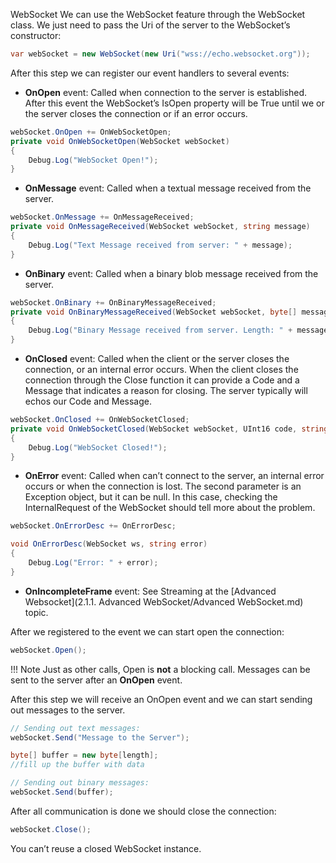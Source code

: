 WebSocket
We can use the WebSocket feature through the WebSocket class. We just need to pass the Uri of the server to the WebSocket’s constructor:

```csharp
var webSocket = new WebSocket(new Uri("wss://echo.websocket.org"));
```

After this step we can register our event handlers to several events:

- **OnOpen** event: Called when connection to the server is established. After this event the WebSocket’s IsOpen property will be True until we or the server closes the connection or if an error occurs.

```csharp
webSocket.OnOpen += OnWebSocketOpen;
private void OnWebSocketOpen(WebSocket webSocket)
{
	Debug.Log("WebSocket Open!");
}
```

- **OnMessage** event: Called when a textual message received from the server.

```csharp
webSocket.OnMessage += OnMessageReceived;
private void OnMessageReceived(WebSocket webSocket, string message)
{
	Debug.Log("Text Message received from server: " + message);
}
```

- **OnBinary** event: Called when a binary blob message received from the server.

```csharp
webSocket.OnBinary += OnBinaryMessageReceived;
private void OnBinaryMessageReceived(WebSocket webSocket, byte[] message)
{
	Debug.Log("Binary Message received from server. Length: " + message.Length);
}
```

- **OnClosed** event: Called when the client or the server closes the connection, or an internal error occurs. When the client closes the connection through the Close function it can provide a Code and a Message that indicates a reason for closing. The server typically will echos our Code and Message.

```csharp
webSocket.OnClosed += OnWebSocketClosed;
private void OnWebSocketClosed(WebSocket webSocket, UInt16 code, string message)
{
	Debug.Log("WebSocket Closed!");
}
```

- **OnError** event: Called when can’t connect to the server, an internal error occurs or when the connection is lost. The second parameter is an Exception object, but it can be null. In this case, checking the InternalRequest of the WebSocket should tell more about the problem.

```csharp
webSocket.OnErrorDesc += OnErrorDesc;

void OnErrorDesc(WebSocket ws, string error)
{
	Debug.Log("Error: " + error);
}
```

- **OnIncompleteFrame** event: See Streaming at the [Advanced Websocket](2.1.1. Advanced WebSocket/Advanced WebSocket.md) topic.

After we registered to the event we can start open the connection:

```csharp
webSocket.Open();
```
!!! Note
	Just as other calls, Open is **not** a blocking call. Messages can be sent to the server after an **OnOpen** event.

After this step we will receive an OnOpen event and we can start sending out messages to the server.

```csharp
// Sending out text messages:
webSocket.Send("Message to the Server");

byte[] buffer = new byte[length];
//fill up the buffer with data

// Sending out binary messages:
webSocket.Send(buffer);
```

After all communication is done we should close the connection:

```csharp
webSocket.Close();
```

You can’t reuse a closed WebSocket instance.